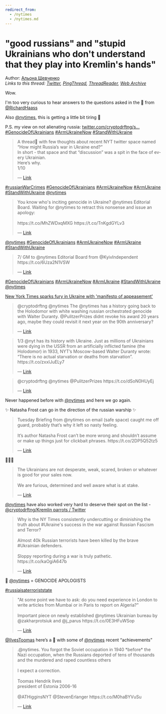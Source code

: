 ```yaml
---
redirect_from:
  - /nytimes
  - /nytimes.md
---
```

# "good russians" and "stupid Ukrainians who don't understand that they play into Kremlin's hands"

Author: [Альона Шевченко](https://twitter.com/cryptodrftng)  
*Links to this thread: [Twitter](https://twitter.com/cryptodrftng/status/1532673275230359554), [PingThread](https://pingthread.com/thread/1532673275230359554), [ThreadReader](https://threadreaderapp.com/thread/1532673275230359554.html), [Web Archive](https://web.archive.org/web/*/https://twitter.com/cryptodrftng/status/1532673275230359554)*

Wow. 

I'm too very curious to hear answers to the questions asked in the 🧵 from [@RichardHaass](https://twitter.com/RichardHaass) 

Also [@nytimes](https://twitter.com/nytimes), this is getting a little bit tiring 🥲

P.S. my view on not alienating russia: [twitter.com/cryptodrftng/s…](https://twitter.com/cryptodrftng/status/1518447184802373633?s=21&t=km5hN3kTUVUXvpj-DG-E9w)
[#GenocideOfUkrainians](https://twitter.com/hashtag/GenocideOfUkrainians) [#ArmUkraineNow](https://twitter.com/hashtag/ArmUkraineNow) [#StandWithUkraine](https://twitter.com/hashtag/StandWithUkraine)

<blockquote class="twitter-tweet">
    <p lang="en" dir="ltr">
    A thread🧵 with few thoughts about recent NYT twitter space named “How might Russia’s war in Ukraine end?”<br />
    In short - that space and that “discussion” was a spit in the face of every Ukrainian.<br />
    Here’s why.<br />
    1/10<br />
    </p>
    &mdash; <a href="https://twitter.com/walter_report/status/1532596754029457410">Link</a>
</blockquote>

[#russianWarCrimes](https://twitter.com/hashtag/russianWarCrimes) [#GenocideOfUkrainians](https://twitter.com/hashtag/GenocideOfUkrainians) [#ArmUkraineNow](https://twitter.com/hashtag/ArmUkraineNow) [#ArmUkraine](https://twitter.com/hashtag/ArmUkraine) [#StandWithUkraine](https://twitter.com/hashtag/StandWithUkraine)  [@nytimes](https://twitter.com/nytimes)

<blockquote class="twitter-tweet">
    <p lang="en" dir="ltr">
    You know who&#39;s inciting genocide in Ukraine? @nytimes Editorial Board. Waiting for @nytimes to retract this nonsense and issue an apology:<br />
    <br />
    https://t.co/MhZWDxqMXG https://t.co/TnKgdGYLv3<br />
    </p>
    &mdash; <a href="https://twitter.com/cryptodrftng/status/1530402725439094785">Link</a>
</blockquote>

[@nytimes](https://twitter.com/nytimes) 
[#GenocideOfUkrainians](https://twitter.com/hashtag/GenocideOfUkrainians) [#ArmUkraineNow](https://twitter.com/hashtag/ArmUkraineNow) [#ArmUkraine](https://twitter.com/hashtag/ArmUkraine) [#StandWithUkraine](https://twitter.com/hashtag/StandWithUkraine)

<blockquote class="twitter-tweet">
    <p lang="en" dir="ltr">
    7/ GM to @nytimes Editorial Board from @KyivIndependent https://t.co/6Uza2N1VSW<br />
    </p>
    &mdash; <a href="https://twitter.com/cryptodrftng/status/1530428967538270209">Link</a>
</blockquote>

[#GenocideOfUkrainians](https://twitter.com/hashtag/GenocideOfUkrainians) [#ArmUkraineNow](https://twitter.com/hashtag/ArmUkraineNow) [#ArmUkraine](https://twitter.com/hashtag/ArmUkraine) [#StandWithUkraine](https://twitter.com/hashtag/StandWithUkraine) [@nytimes](https://twitter.com/nytimes) 

[New York Times sparks fury in Ukraine with 'manifesto of appeasement'](https://www.dailymail.co.uk/news/article-10852721/amp/New-York-Times-sparks-fury-Ukraine-manifesto-appeasement-opinion-piece.html)

<blockquote class="twitter-tweet">
    <p lang="en" dir="ltr">
    @cryptodrftng @nytimes The @nytimes has a history going back to the Holodomor with white washing russian orchestrated genocide with Walter Duranty. @PulitzerPrizes  didnt revoke his award 20 years ago, maybe they could revisit it next year on the 90th anniversary?<br />
    </p>
    &mdash; <a href="https://twitter.com/Edgearoth/status/1532755904197713922">Link</a>
</blockquote>

<blockquote class="twitter-tweet">
    <p lang="en" dir="ltr">
    1/3 @nyt has its history with Ukraine. Just as millions of Ukrainians were dying in the USSR from an artificially inflicted famine (the Holodomor) in 1933, NYT’s Moscow-based Walter Duranty wrote: “There is no actual starvation or deaths from starvation”. https://t.co/zxxIJuELy7<br />
    </p>
    &mdash; <a href="https://twitter.com/DMokryk/status/1532247629647818754">Link</a>
</blockquote>

<blockquote class="twitter-tweet">
    <p lang="en" dir="ltr">
    @cryptodrftng @nytimes @PulitzerPrizes https://t.co/dSoN0HUyEj<br />
    </p>
    &mdash; <a href="https://twitter.com/Edgearoth/status/1532756059689037831">Link</a>
</blockquote>

Never happened before with [@nytimes](https://twitter.com/nytimes) and here we go again.

✨ Natasha Frost can go in the direction of the russian warship ✨

<blockquote class="twitter-tweet">
    <p lang="en" dir="ltr">
    Tuesday Briefing from @nytimes on email (safe space) caught me off guard, probably that’s why it left so nasty feeling.<br />
    <br />
    It’s author Natasha Frost can’t be more wrong and shouldn’t assume or make up things just for clickbait phrases. https://t.co/2DP5Q52tz5<br />
    </p>
    &mdash; <a href="https://twitter.com/al_savchuk/status/1544192180914364416">Link</a>
</blockquote>

👏👏👏

<blockquote class="twitter-tweet">
    <p lang="en" dir="ltr">
    The Ukrainians are not desperate, weak, scared, broken or whatever is good for your sales now.<br />
    <br />
    We are furious, determined and well aware what is at stake.<br />
    </p>
    &mdash; <a href="https://twitter.com/al_savchuk/status/1544192432698540033">Link</a>
</blockquote>

[@nytimes](https://twitter.com/nytimes) have also worked very hard to deserve their spot on the list - [@cryptodrftng/Kremlin parrots / Twitter](https://twitter.com/i/lists/1522661275033128960)

<blockquote class="twitter-tweet">
    <p lang="en" dir="ltr">
    Why is the NY Times consistently undercutting or diminishing the truth about #Ukraine&#39;s success in the war against Russian Fascism and Terror?<br />
    <br />
    Almost 40k Russian terrorists have been killed by the brave #Ukrainian defenders.<br />
    <br />
    Sloppy reporting during a war is truly pathetic. https://t.co/kaOgiA647b<br />
    </p>
    &mdash; <a href="https://twitter.com/SarahAshtonLV/status/1547125285442785280">Link</a>
</blockquote>

🚨 [@nytimes](https://twitter.com/nytimes) = GENOCIDE APOLOGISTS 

[#russiaisaterroriststate](https://twitter.com/hashtag/russiaisaterroriststate)

<blockquote class="twitter-tweet">
    <p lang="en" dir="ltr">
    &#34;At some point we have to ask: do you need experience in London to write articles from Mumbai or in Paris to report on Algeria?&#34;<br />
    <br />
    Important piece on newly established @nytimes Ukrainian bureau by @zakharprotsiuk and @j_parus https://t.co/0E3HFuWSop<br />
    </p>
    &mdash; <a href="https://twitter.com/ProkopyshynUA/status/1552592727937892352">Link</a>
</blockquote>

[@IlvesToomas](https://twitter.com/IlvesToomas) here’s a 🧵 with some of [@nytimes](https://twitter.com/nytimes) recent “achievements”

<blockquote class="twitter-tweet">
    <p lang="en" dir="ltr">
    .@nytimes. You forgot the Soviet occupation in 1940 *before* the Nazi occupation, when the Russians deported of tens of thousands and the murdered and raped countless others <br />
    <br />
    I expect a correction.<br />
    <br />
    Toomas Hendrik Ilves<br />
    president of Estonia 2006-16<br />
    <br />
    @ATHigginsNYT @StevenErlanger https://t.co/M0haBYVuSu<br />
    </p>
    &mdash; <a href="https://twitter.com/IlvesToomas/status/1564133067400380418">Link</a>
</blockquote>

